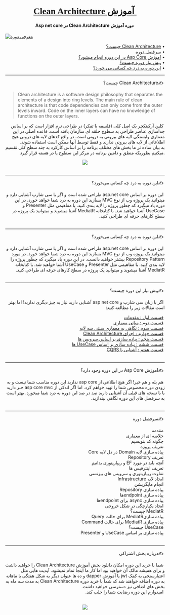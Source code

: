 <h1 align="center" style="font-family:Tahoma">
  <br>
  <a href="https://github.com/ArmynC/ArminC-AutoExec/archive/master.zip" >
  &#x202b; 
آموزش Clean Architecture
  </a>
</h1>

<h4 align="center">
  &#x202b; 
دوره آموزش Clean Architecture در Asp net core
</h4>
 

  [![معرفی دوره](http://img.youtube.com/vi/Ux8EBatdjxE/0.jpg)](http://www.youtube.com/watch?v=Ux8EBatdjxE "معرفی دوره آموزش Clean Architecture")

<p align="right">
  &#x202b;• <a href="#whatisca">Clean Architecture چیست؟</a><br>
  &#x202b;• <a href="#contributing">&#x202b;سرفصل دوره</a>   <br>
  &#x202b;• <a href="#author">&#x202b;آموزش Asp Core در این دوره انجام میشود؟</a>   <br>
  &#x202b;• <a href="#support">&#x202b;پیش نیاز دوره چیست؟</a>  <br>
  &#x202b;• <a href="#donate">&#x202b;این دوره به درد چه کسانی می خورد؟</a>  <br>
</p>

---
<p align="right">
&#x202b; ✍️Clean Architecture چیست؟
</p>
<table><tr>

> Clean architecture  is a software design philosophy that separates the
> elements of a design into ring levels. The main rule of clean
> architecture  is that  code  dependencies can only come from the outer
> levels inward.  Code  on the inner layers can have no knowledge of
> functions on the outer layers.
<p align="right">
&#x202b; 
کلین آرکیتکچر یک اصل کلی (فلسفه یا تفکر) در طراحی نرم افزار است که بر اساس جداسازی عناصر طراحی به سطوح حلقه ای سازمان یافته است. قاعده اصلی در این معماری وابستگی لایه های بیرونی به درونی است. در واقع کدهای لایه های درونی هیچ اطلاعاتی از لایه های بیرونی ندارند و فقط توسط آنها ممکن است استفاده شوند.
<br/>
به بیان ساده تر ما بخش های مختلف برنامه را بر اساس کارکرد به چند سطح کلی تقسیم میکنیم بطوریکه منطق و دامین برنامه در مرکز این سطوح یا در هسته قرار گیرد.
</p>
<p align="center">
<img src="https://files.virgool.io/upload/users/31628/posts/lgwrxgqmimgq/kqncfjgrq4n5.png"/>
 </p>
</tr></table>

---
<p align="right">
&#x202b; ✍️این دوره به درد چه کسانی می‌خورد؟
</p>
<table><tr>
<p align="right">
&#x202b; 
این دوره بر اساس asp.net core طراحی شده است و اگر با سی شارپ آشنایی دارد و میتوانید یک پروژه وب از نوع MVC بسازید این دوره به درد شما خواهد خورد.  در این دوره یاد میگیرد که چطور پروژه را لایه بندی کنید. با مفاهیمی مثل Presenter و UseCase آشنا خواهید شد. با کتابخانه MediatR آشنا میشوید و میتوانید یک پروژه در سطح کارهای حرفه ای طراحی کنید.
</p>
</tr>
</table>

---
<p align="right">
&#x202b; ✍️این دوره به درد چه کسانی می‌خورد؟
</p>
<table><tr>
<p align="right">
&#x202b; 
این دوره بر اساس asp.net core طراحی شده است و اگر با سی شارپ آشنایی دارد و میتوانید یک پروژه وب از نوع MVC بسازید این دوره به درد شما خواهد خورد. در مورد Repository Pattern بیشتر خواهید دانست. در این دوره یاد میگیرد که چطور پروژه را لایه بندی کنید. با مفاهیمی مثل Presenter و UseCase آشنا خواهید شد. با کتابخانه MediatR آشنا میشوید و میتوانید یک پروژه در سطح کارهای حرفه ای طراحی کنید.
</p>
</tr>
</table>

---
<p align="right">
&#x202b; ✍️پیش نیاز این دوره چیست؟
</p>
<table><tr>
<p align="right">
&#x202b; 
اگر با زبان سی شارپ و asp net core آشنایی دارید نیاز به چیز دیگری ندارید! اما بهتر است مقالات زیر را مطالعه کنید:
<p align="right">
&#x202b; <a href="http://vrgl.ir/xUccc">قسمت اول : مقدمات</a>  <br>
&#x202b; <a href="http://vrgl.ir/YUxT1">قسمت دوم : مبانی معماری</a>  <br>
&#x202b; <a href="http://vrgl.ir/JqyfR">قسمت سوم : نگاهی به معماری سنتی سه لایه</a>  <br>
&#x202b; <a href="http://vrgl.ir/RjVur">قسمت چهارم : اجزای Clean Architecture</a>  <br>
&#x202b; <a href="http://vrgl.ir/U6Ui2">قسمت پنجم : پیاده سازی بر اساس سرویس ها</a>  <br>
&#x202b; <a href="http://vrgl.ir/FdDYM">قسمت ششم : پیاده سازی بر اساس UseCase ها</a>  <br>
&#x202b; <a href="http://vrgl.ir/ejVpo">قسمت هفتم : آشنایی با CQRS</a>
</p>

</p>
</tr>
</table>

---
<p align="right">
&#x202b; ✍️آموزش Asp Core در این دوره وجود دارد؟
</p>
<table><tr>
<p align="right">
&#x202b; 
هم بله و هم خیر! اگر هیچ اطلاعی از asp core ندارید این دوره مناسب شما نیست و به زودی دوره مخصوص شما را تهیه خواهم کرد. اما اگر اندکی از asp core mvc خبر دارید یا با نسخه های قبلی آن آشنایی دارید صد در صد این دوره به درد شما میخورد. بهتر است به سرفصل های این دوره نگاهی بیندازید.
</p>
</tr>
</table>

---
<p align="right">
&#x202b; ✍️سرفصل دوره
</p>
<table><tr>
<p align="right">
&#x202b; مقدمه<br>
&#x202b; خلاصه ای از معماری<br>
&#x202b; چگونه کد بنویسیم<br>
&#x202b; تعریف پروژه<br>
&#x202b; پیاده سازی لایه Domain در دل لایه Core<br>
&#x202b; تعریف Repository<br>
&#x202b; آنچه باید در مورد EF و ریپازیتوری بدانیم<br>
&#x202b; تعریف اینترفیس ها<br>
&#x202b; تفاوت ریپازیتوری و سرویس های بیزنسی<br>
&#x202b; ایجاد لایه Infrastructure<br>
&#x202b; انجام مایگریشن<br>
&#x202b; پیاده سازی Repository<br>
&#x202b; پیاده سازی endpointها<br>
&#x202b; پیاده سازی async برای endpointها<br>
&#x202b; ایجاد یکپارچگی در شکل خروجی<br>
&#x202b; MediatR چیست؟<br>
&#x202b; پیاده سازیMediatR برای حالت Query<br>
&#x202b; پیاده سازی MediatR برای حالت Command <br>
&#x202b; UseCase چیست؟<br>
&#x202b; پیاده سازی بر اساس UseCase و Presenter<br>
</p>
</tr>
</table>

---
<p align="right">
&#x202b; ✍️درباره بخش اشتراکی
</p>
<table><tr>
<p align="right">
&#x202b; 
شما با خرید این دوره امکان دانلود بخش آموزش Clean Architecture را خواهید داشت و برای همیشه مالک آن خواهید بود اما کار ما اینجا تمام نمیشود. آپدیت هایی مثل اعتبارسنجی به کمک jwt یا آموزش dapper و ده ها عنوان دیگر به شکل هفتگی یا ماهانه به دوره اضافه خواهند شد که شما با خرید دوره Clean Architecture به مدت سه ماه به بخش های اضافی نیز دسترسی خواهید داشت.<br>
&#x202b; امیدوارم این دوره رضایت شما را جلب کند.
</p>
</tr>
</table>
<p align="center">
<img src="https://files.virgool.io/upload/users/31628/posts/gqkuvedonr29/lmbshtfeuubm.png"/>
 </p>




